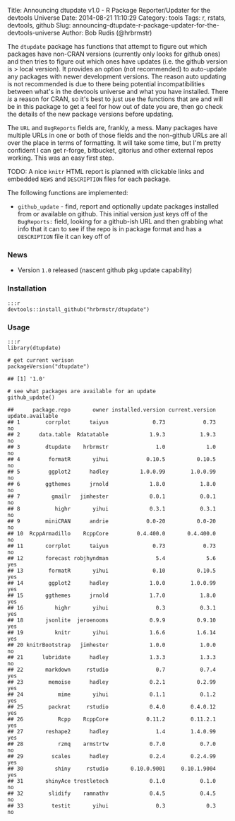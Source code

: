 Title: Announcing dtupdate v1.0 - R Package Reporter/Updater for the devtools Universe
Date: 2014-08-21 11:10:29
Category: tools
Tags: r, rstats, devtools, github
Slug: announcing-dtupdate-r-package-updater-for-the-devtools-universe
Author: Bob Rudis (@hrbrmstr)

The `dtupdate` package has functions that attempt to figure out which packages have non-CRAN versions (currently only looks for github ones) and then tries to figure out which ones have updates (i.e. the github version is \> local version). It provides an option (not recommended) to auto-update any packages with newer development versions. The reason auto updating is not recommended is due to there being potential incompatibilities between what's in the devtools universe and what you have installed. There *is* a reason for CRAN, so it's best to just use the functions that are and will be in this package to get a feel for how out of date you are, then go check the details of the new package versions before updating.

The `URL` and `BugReports` fields are, frankly, a mess. Many packages have multiple URLs in one or both of those fields and the non-github URLs are all over the place in terms of formatting. It will take some time, but I'm pretty confident I can get r-forge, bitbucket, gitorius and other external repos working. This was an easy first step.

TODO: A nice `knitr` HTML report is planned with clickable links and embedded `NEWS` and `DESCRIPTION` files for each package.

The following functions are implemented:

- `github_update` - find, report and optionally update packages installed from or available on github. This initial version just keys off of the `BugReports:` field, looking for a github-ish URL and then grabbing what info that it can to see if the repo is in package format and has a `DESCRIPTION` file it can key off of

### News

-   Version `1.0` released (nascent github pkg update capability)

### Installation

    :::r
    devtools::install_github("hrbrmstr/dtupdate")

### Usage

    :::r
    library(dtupdate)
    
    # get current verison
    packageVersion("dtupdate")
    
    ## [1] '1.0'
    
    # see what packages are available for an update
    github_update()
    
    ##      package.repo       owner installed.version current.version update.available
    ## 1        corrplot      taiyun              0.73            0.73               no
    ## 2      data.table  Rdatatable             1.9.3           1.9.3               no
    ## 3        dtupdate    hrbrmstr               1.0             1.0               no
    ## 4         formatR       yihui            0.10.5          0.10.5               no
    ## 5         ggplot2      hadley          1.0.0.99        1.0.0.99               no
    ## 6        ggthemes      jrnold             1.8.0           1.8.0               no
    ## 7          gmailr   jimhester             0.0.1           0.0.1               no
    ## 8           highr       yihui             0.3.1           0.3.1               no
    ## 9        miniCRAN      andrie            0.0-20          0.0-20               no
    ## 10  RcppArmadillo    RcppCore         0.4.400.0       0.4.400.0               no
    ## 11       corrplot      taiyun              0.73            0.73               no
    ## 12       forecast robjhyndman               5.4             5.6              yes
    ## 13        formatR       yihui              0.10          0.10.5              yes
    ## 14        ggplot2      hadley             1.0.0        1.0.0.99              yes
    ## 15       ggthemes      jrnold             1.7.0           1.8.0              yes
    ## 16          highr       yihui               0.3           0.3.1              yes
    ## 18       jsonlite  jeroenooms             0.9.9          0.9.10              yes
    ## 19          knitr       yihui             1.6.6          1.6.14              yes
    ## 20 knitrBootstrap   jimhester             1.0.0           1.0.0               no
    ## 21      lubridate      hadley             1.3.3           1.3.3               no
    ## 22       markdown     rstudio               0.7           0.7.4              yes
    ## 23        memoise      hadley             0.2.1          0.2.99              yes
    ## 24           mime       yihui             0.1.1           0.1.2              yes
    ## 25        packrat     rstudio             0.4.0        0.4.0.12              yes
    ## 26           Rcpp    RcppCore            0.11.2        0.11.2.1              yes
    ## 27       reshape2      hadley               1.4        1.4.0.99              yes
    ## 28           rzmq    armstrtw             0.7.0           0.7.0               no
    ## 29         scales      hadley             0.2.4        0.2.4.99              yes
    ## 30          shiny     rstudio       0.10.0.9001     0.10.1.9004              yes
    ## 31       shinyAce trestletech             0.1.0           0.1.0               no
    ## 32        slidify    ramnathv             0.4.5           0.4.5               no
    ## 33         testit       yihui               0.3             0.3               no
